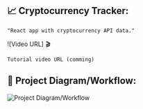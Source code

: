 ## :chart_with_upwards_trend: Cryptocurrency Tracker:
```
"React app with cryptocurrency API data."
```

![Video URL] :clapper:
```
Tutorial video URL (comming)
```

## 🔧 Project Diagram/Workflow:
![Project Diagram/Workflow](https://i.gyazo.com/6f21721a2215426b9d582e856c2d498c.png)
